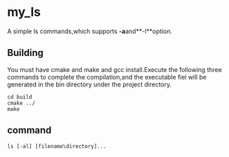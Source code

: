 my_ls
=====

A simple ls commands,which supports **-a**and**-l**option.

## Building

You must have cmake and make and gcc install.Execute the following three commands to complete the compilation,and the executable fiel will be generated in the bin directory under the project directory.  
```
cd build  
cmake ../
make
```

## command
```
ls [-al] [filename\directory]...
```
